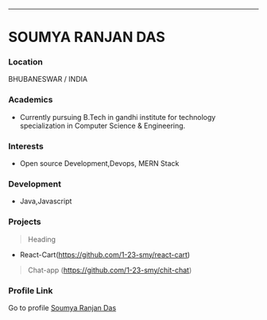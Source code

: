 ---
# SOUMYA RANJAN DAS

### Location

BHUBANESWAR / INDIA

### Academics
- Currently pursuing B.Tech in gandhi institute for technology specialization in Computer Science & Engineering.
### Interests

- Open source Development,Devops, MERN Stack

### Development

- Java,Javascript

 
### Projects

> Heading 
- React-Cart(https://github.com/1-23-smy/react-cart)
> Chat-app (https://github.com/1-23-smy/chit-chat)
### Profile Link

Go to profile [Soumya Ranjan Das](https://github.com/1-23-smy/)
